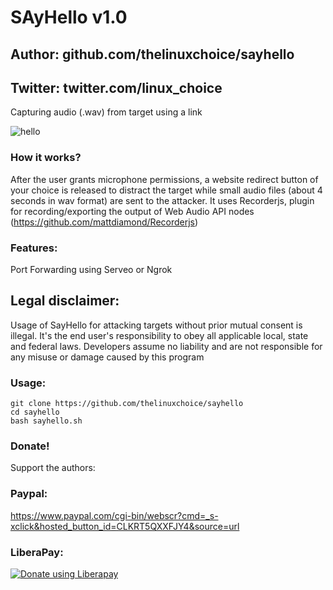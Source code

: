 # SAyHello v1.0
## Author: github.com/thelinuxchoice/sayhello
## Twitter: twitter.com/linux_choice

Capturing audio (.wav) from target using a link

![hello](https://user-images.githubusercontent.com/34893261/66277580-c7f4b980-e876-11e9-9d05-e3170ad9278e.png)

### How it works?

After the user grants microphone permissions, a website redirect button of your choice is released to distract the target while small audio files (about 4 seconds in wav format) are sent to the attacker.
It uses Recorderjs, plugin for recording/exporting the output of Web Audio API nodes (https://github.com/mattdiamond/Recorderjs)

### Features:

Port Forwarding using Serveo or Ngrok

## Legal disclaimer:

Usage of SayHello for attacking targets without prior mutual consent is illegal. It's the end user's responsibility to obey all applicable local, state and federal laws. Developers assume no liability and are not responsible for any misuse or damage caused by this program 

### Usage:
```
git clone https://github.com/thelinuxchoice/sayhello
cd sayhello
bash sayhello.sh
```

### Donate!
Support the authors:
### Paypal:
https://www.paypal.com/cgi-bin/webscr?cmd=_s-xclick&hosted_button_id=CLKRT5QXXFJY4&source=url
### LiberaPay:
<noscript><a href="https://liberapay.com/thelinuxchoice/donate"><img alt="Donate using Liberapay" src="https://liberapay.com/assets/widgets/donate.svg"></a></noscript>
